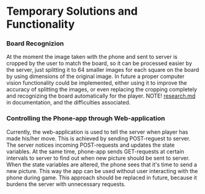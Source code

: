 
# Temporary Solutions and Functionality

### Board Recognizion
At the moment the image taken with the phone and sent to server is cropped by the user to match the board, so it can be processed easier by the server, just splitting it to 64 smaller images for each square on the board by using dimensions of the original image.
In future a proper computer vision functionality could be implemented, either using it to improve the accuracy of splitting the images, or even replacing the cropping completely and recognizing the board automatically for the player. 
NOTE! [research.md](https://github.com/Mobiilishakki/Mobiilishakki/blob/master/Documentation/reseach.md) in documentation, and the difficulties associated. 

### Controlling the Phone-app through Web-application
Currently, the web-application is used to tell the server when player has made his/her move. This is achieved by sending POST-reguest to server. The server notices incoming POST-requests and updates the state variables. At the same time, phone-app sends GET-requests at certain intervals to server to find out when new picture should be sent to server. When the state variables are altered, the phone sees that it's time to send a new picture. This way the app can be used without user interacting with the phone during game.
This approach should be replaced in future, because it burdens the server with unnecessary requests.


### 



